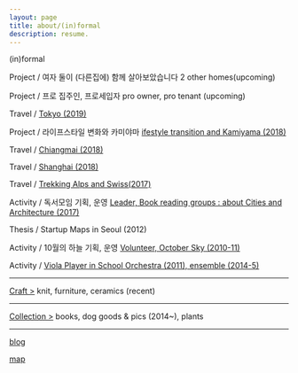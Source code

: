 ```yaml
---
layout: page
title: about/(in)formal
description: resume.
---
```



(in)formal

Project / 여자 둘이 (다른집에) 함께 살아보았습니다  2 other homes(upcoming)


Project / 프로 집주인, 프로세입자 pro owner, pro tenant (upcoming)


Travel / [Tokyo (2019)](/travel-tokyo)


Project / 라이프스타일 변화와 카미야마 [ifestyle transition and Kamiyama (2018)](/project-kamiyama)


Travel / [Chiangmai (2018)](/travel-chiangmai)


Travel / [Shanghai (2018)](/travel-shaghai)


Travel / [Trekking Alps and Swiss(2017)](/trekking-alps)


Activity / 독서모임 기획, 운영  [Leader, Book reading groups : about Cities and Architecture (2017)](
/activity-readinggroups)


Thesis / Startup Maps in Seoul (2012)


Activity / 10월의 하늘 기획, 운영 [Volunteer, October Sky (2010-11)](/activity-octobersky)


Activity / [Viola Player in School Orchestra (2011), ensemble (2014-5)](/activity-viola)

-------------------------

[Craft >](/category-craft)
knit, furniture, ceramics (recent)


-------------------------
[Collection >](/category-collection)
books, dog goods & pics (2014~), plants



-------------------------
[blog](https://placenesss.tumblr.com/)

[map]()
